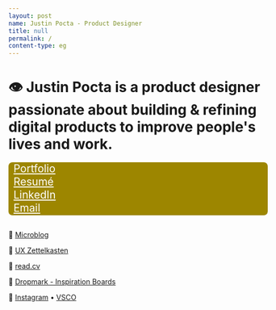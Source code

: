 ```yaml
---
layout: post
name: Justin Pocta - Product Designer
title: null
permalink: /
content-type: eg
---
```


# 👁  **Justin Pocta** is a product designer passionate about building & refining digital products to improve people's lives and work.

<a href="https://www.figma.com/proto/j6oPb6ZL9B0lim6imMfAog/Product-Design-Portfolio-of-Justin-Pocta?page-id=0%3A1&node-id=26%3A1007&viewport=-10%2C367%2C0.03526170924305916&scaling=min-zoom" style="display:block; width:100%; font-size:1.5em; padding-bottom:0.1em; border-bottom:1px solid #eaecef; background-color:#9D8600; padding-left:10px; color:#fff; margin-bottom:-16px; border-radius:8px 8px 0 0;">Portfolio</a>

<a href="https://github.com/justinpocta/howdy/raw/master/2022-Pocta-Resume.pdf" style="display:block; width:100%; font-size:1.5em; padding-bottom:0.1em; border-bottom:1px solid #eaecef; background-color:#9D8600; padding-left:10px; color:#fff; margin-bottom:-16px;">Resumé</a>

<a href="http://linkedin.com/in/justinpocta" style="display:block; width:100%; font-size:1.5em; padding-bottom:0.1em; border-bottom:1px solid #eaecef; background-color:#9D8600; padding-left:10px; color:#fff; margin-bottom:-16px;">LinkedIn</a>

<a href="mailto:howdy@justinpocta.com" style="display:block; width:100%; font-size:1.5em; padding-bottom:0.1em; border-bottom:1px solid #eaecef; background-color:#9D8600; padding-left:10px; color:#fff; margin-bottom:-16px; border-radius:0 0 8px 8px;">Email</a>

<br>

📝 [Microblog](/microblog)

🧠 [UX Zettelkasten](https://zettelkasten.justinpocta.com)

💼 [read.cv](https://read.cv/justinpocta)

📌 [Dropmark - Inspiration Boards](https://justinpocta.dropmark.com)

📸 [Instagram](https://instagram.com/juxtinp/) • [VSCO](https://vsco.co/justinpocta/)
